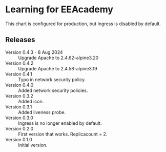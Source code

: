 Learning for EEAcademy
======================

This chart is configured for production, but Ingress is disabled by default.

## Releases

<dl>

  <dt>Version 0.4.3 - 8 Aug 2024</dt>
  <dd>Upgrade Apache to 2.4.62-alpine3.20</dd>

  <dt>Version 0.4.2</dt>
  <dd>Upgrade Apache to 2.4.58-alpine3.19</dd>

  <dt>Version 0.4.1</dt>
  <dd>Typo in network security policy.</dd>

  <dt>Version 0.4.0</dt>
  <dd>Added network security policies.</dd>

  <dt>Version 0.3.2</dt>
  <dd>Added icon.</dd>

  <dt>Version 0.3.1</dt>
  <dd>Added liveness probe.</dd>

  <dt>Version 0.3.0</dt>
  <dd>Ingress is no longer enabled by default.</dd>

  <dt>Version 0.2.0</dt>
  <dd>First version that works. Replicacount = 2.</dd>

  <dt>Version 0.1.0</dt>
  <dd>Initial version.</dd>

</dl>

